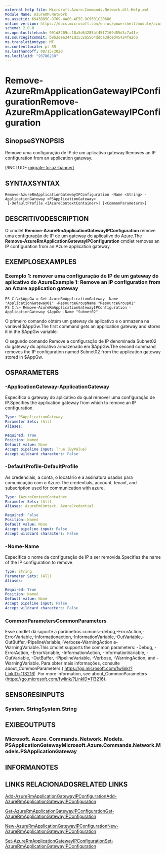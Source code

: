 ```yaml
---
external help file: Microsoft.Azure.Commands.Network.dll-Help.xml
Module Name: AzureRM.Network
ms.assetid: 6943BB5C-D709-4A80-AF5E-DC9501C20680
online version: https://docs.microsoft.com/en-us/powershell/module/azurerm.network/remove-azurermapplicationgatewayipconfiguration
schema: 2.0.0
ms.openlocfilehash: 901d8209cc18a5d64285bf45f7169d55d3c7a41e
ms.sourcegitcommit: b9b2dea3441d1532a5564ddca3dced45424fe2d6
ms.translationtype: MT
ms.contentlocale: pt-BR
ms.lasthandoff: 08/15/2020
ms.locfileid: "93786288"
---
```

# <span data-ttu-id="87b1f-101">Remove-AzureRmApplicationGatewayIPConfiguration</span><span class="sxs-lookup"><span data-stu-id="87b1f-101">Remove-AzureRmApplicationGatewayIPConfiguration</span></span>

## <span data-ttu-id="87b1f-102">Sinopse</span><span class="sxs-lookup"><span data-stu-id="87b1f-102">SYNOPSIS</span></span>
<span data-ttu-id="87b1f-103">Remove uma configuração de IP de um aplicativo gateway.</span><span class="sxs-lookup"><span data-stu-id="87b1f-103">Removes an IP configuration from an application gateway.</span></span>

[!INCLUDE [migrate-to-az-banner](../../includes/migrate-to-az-banner.md)]

## <span data-ttu-id="87b1f-104">SYNTAX</span><span class="sxs-lookup"><span data-stu-id="87b1f-104">SYNTAX</span></span>

```
Remove-AzureRmApplicationGatewayIPConfiguration -Name <String> -ApplicationGateway <PSApplicationGateway>
 [-DefaultProfile <IAzureContextContainer>] [<CommonParameters>]
```

## <span data-ttu-id="87b1f-105">DESCRITIVO</span><span class="sxs-lookup"><span data-stu-id="87b1f-105">DESCRIPTION</span></span>
<span data-ttu-id="87b1f-106">O cmdlet **Remove-AzureRmApplicationGatewayIPConfiguration** remove uma configuração de IP de um gateway do aplicativo do Azure.</span><span class="sxs-lookup"><span data-stu-id="87b1f-106">The **Remove-AzureRmApplicationGatewayIPConfiguration** cmdlet removes an IP configuration from an Azure application gateway.</span></span>

## <span data-ttu-id="87b1f-107">EXEMPLOS</span><span class="sxs-lookup"><span data-stu-id="87b1f-107">EXAMPLES</span></span>

### <span data-ttu-id="87b1f-108">Exemplo 1: remover uma configuração de IP de um gateway do aplicativo do Azure</span><span class="sxs-lookup"><span data-stu-id="87b1f-108">Example 1: Remove an IP configuration from an Azure application gateway</span></span>
```
PS C:\>$AppGw = Get-AzureRmApplicationGateway -Name "ApplicationGateway01" -ResourceGroupName "ResourceGroup01"
PS C:\> Remove-AzureRmApplicationGatewayIPConfiguration -ApplicationGateway $AppGw -Name "Subnet02"
```

<span data-ttu-id="87b1f-109">O primeiro comando obtém um gateway de aplicativo e o armazena na variável $AppGw.</span><span class="sxs-lookup"><span data-stu-id="87b1f-109">The first command gets an application gateway and stores it in the $AppGw variable.</span></span>

<span data-ttu-id="87b1f-110">O segundo comando Remove a configuração de IP denominada Subnet02 do gateway do aplicativo armazenado em $AppGw.</span><span class="sxs-lookup"><span data-stu-id="87b1f-110">The second command removes the IP configuration named Subnet02 from the application gateway stored in $AppGw.</span></span>

## <span data-ttu-id="87b1f-111">OS</span><span class="sxs-lookup"><span data-stu-id="87b1f-111">PARAMETERS</span></span>

### <span data-ttu-id="87b1f-112">-ApplicationGateway</span><span class="sxs-lookup"><span data-stu-id="87b1f-112">-ApplicationGateway</span></span>
<span data-ttu-id="87b1f-113">Especifica o gateway do aplicativo do qual remover uma configuração de IP.</span><span class="sxs-lookup"><span data-stu-id="87b1f-113">Specifies the application gateway from which to remove an IP configuration.</span></span>

```yaml
Type: PSApplicationGateway
Parameter Sets: (All)
Aliases: 

Required: True
Position: Named
Default value: None
Accept pipeline input: True (ByValue)
Accept wildcard characters: False
```

### <span data-ttu-id="87b1f-114">-DefaultProfile</span><span class="sxs-lookup"><span data-stu-id="87b1f-114">-DefaultProfile</span></span>
<span data-ttu-id="87b1f-115">As credenciais, a conta, o locatário e a assinatura usados para comunicação com o Azure.</span><span class="sxs-lookup"><span data-stu-id="87b1f-115">The credentials, account, tenant, and subscription used for communication with azure.</span></span>

```yaml
Type: IAzureContextContainer
Parameter Sets: (All)
Aliases: AzureRmContext, AzureCredential

Required: False
Position: Named
Default value: None
Accept pipeline input: False
Accept wildcard characters: False
```

### <span data-ttu-id="87b1f-116">-Nome</span><span class="sxs-lookup"><span data-stu-id="87b1f-116">-Name</span></span>
<span data-ttu-id="87b1f-117">Especifica o nome da configuração de IP a ser removida.</span><span class="sxs-lookup"><span data-stu-id="87b1f-117">Specifies the name of the IP configuration to remove.</span></span>

```yaml
Type: String
Parameter Sets: (All)
Aliases: 

Required: True
Position: Named
Default value: None
Accept pipeline input: False
Accept wildcard characters: False
```

### <span data-ttu-id="87b1f-118">CommonParameters</span><span class="sxs-lookup"><span data-stu-id="87b1f-118">CommonParameters</span></span>
<span data-ttu-id="87b1f-119">Esse cmdlet dá suporte a parâmetros comuns:-debug,-ErrorAction,-ErrorVariable,-Informationaction,-InformationVariable,-OutVariable,-OutBuffer,-PipelineVariable,-Verbose-WarningAction e-WarningVariable.</span><span class="sxs-lookup"><span data-stu-id="87b1f-119">This cmdlet supports the common parameters: -Debug, -ErrorAction, -ErrorVariable, -InformationAction, -InformationVariable, -OutVariable, -OutBuffer, -PipelineVariable, -Verbose, -WarningAction, and -WarningVariable.</span></span> <span data-ttu-id="87b1f-120">Para obter mais informações, consulte about_CommonParameters ( https://go.microsoft.com/fwlink/?LinkID=113216) .</span><span class="sxs-lookup"><span data-stu-id="87b1f-120">For more information, see about_CommonParameters (https://go.microsoft.com/fwlink/?LinkID=113216).</span></span>

## <span data-ttu-id="87b1f-121">SENSORES</span><span class="sxs-lookup"><span data-stu-id="87b1f-121">INPUTS</span></span>

### <span data-ttu-id="87b1f-122">System. String</span><span class="sxs-lookup"><span data-stu-id="87b1f-122">System.String</span></span>

## <span data-ttu-id="87b1f-123">EXIBE</span><span class="sxs-lookup"><span data-stu-id="87b1f-123">OUTPUTS</span></span>

### <span data-ttu-id="87b1f-124">Microsoft. Azure. Commands. Network. Models. PSApplicationGateway</span><span class="sxs-lookup"><span data-stu-id="87b1f-124">Microsoft.Azure.Commands.Network.Models.PSApplicationGateway</span></span>

## <span data-ttu-id="87b1f-125">INFORMA</span><span class="sxs-lookup"><span data-stu-id="87b1f-125">NOTES</span></span>

## <span data-ttu-id="87b1f-126">LINKS RELACIONADOS</span><span class="sxs-lookup"><span data-stu-id="87b1f-126">RELATED LINKS</span></span>

[<span data-ttu-id="87b1f-127">Add-AzureRmApplicationGatewayIPConfiguration</span><span class="sxs-lookup"><span data-stu-id="87b1f-127">Add-AzureRmApplicationGatewayIPConfiguration</span></span>](./Add-AzureRmApplicationGatewayIPConfiguration.md)

[<span data-ttu-id="87b1f-128">Get-AzureRmApplicationGatewayIPConfiguration</span><span class="sxs-lookup"><span data-stu-id="87b1f-128">Get-AzureRmApplicationGatewayIPConfiguration</span></span>](./Get-AzureRmApplicationGatewayIPConfiguration.md)

[<span data-ttu-id="87b1f-129">New-AzureRmApplicationGatewayIPConfiguration</span><span class="sxs-lookup"><span data-stu-id="87b1f-129">New-AzureRmApplicationGatewayIPConfiguration</span></span>](./New-AzureRmApplicationGatewayIPConfiguration.md)

[<span data-ttu-id="87b1f-130">Set-AzureRmApplicationGatewayIPConfiguration</span><span class="sxs-lookup"><span data-stu-id="87b1f-130">Set-AzureRmApplicationGatewayIPConfiguration</span></span>](./Set-AzureRmApplicationGatewayIPConfiguration.md)


